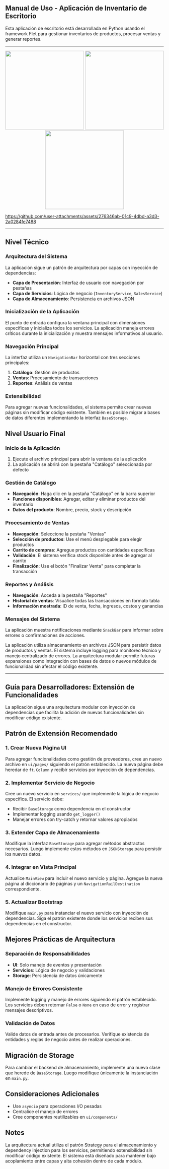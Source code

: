 ## Manual de Uso - Aplicación de Inventario de Escritorio

Esta aplicación de escritorio está desarrollada en Python usando el framework Flet para gestionar inventarios de productos, procesar ventas y generar reportes.

_________________________________________
<p align="center">
  <img src="https://github.com/user-attachments/assets/ffb71ce1-9378-40e6-9576-238254822c47" width="250">
  <img src="https://github.com/user-attachments/assets/27fdf612-941b-45a8-b768-ed618a6bd411" width="250">
  <img src="https://github.com/user-attachments/assets/070eadbe-5cd8-4747-99e2-7c4631ebc8bb" width="250">
</p>


https://github.com/user-attachments/assets/276346ab-01c9-4dbd-a3d3-2a0284fe7488



__________________________________________

## Nivel Técnico

### Arquitectura del Sistema

La aplicación sigue un patrón de arquitectura por capas con inyección de dependencias:

- **Capa de Presentación**: Interfaz de usuario con navegación por pestañas
- **Capa de Servicios**: Lógica de negocio (`InventoryService`, `SalesService`)
- **Capa de Almacenamiento**: Persistencia en archivos JSON

### Inicialización de la Aplicación

El punto de entrada configura la ventana principal con dimensiones específicas y inicializa todos los servicios. La aplicación maneja errores críticos durante la inicialización y muestra mensajes informativos al usuario.

### Navegación Principal

La interfaz utiliza un `NavigationBar` horizontal con tres secciones principales:

1. **Catálogo**: Gestión de productos
2. **Ventas**: Procesamiento de transacciones  
3. **Reportes**: Análisis de ventas

### Extensibilidad

Para agregar nuevas funcionalidades, el sistema permite crear nuevas páginas sin modificar código existente. También es posible migrar a bases de datos diferentes implementando la interfaz `BaseStorage`.

## Nivel Usuario Final

### Inicio de la Aplicación

1. Ejecute el archivo principal para abrir la ventana de la aplicación
2. La aplicación se abrirá con la pestaña "Catálogo" seleccionada por defecto

### Gestión de Catálogo

- **Navegación**: Haga clic en la pestaña "Catálogo" en la barra superior
- **Funciones disponibles**: Agregar, editar y eliminar productos del inventario
- **Datos del producto**: Nombre, precio, stock y descripción

### Procesamiento de Ventas

- **Navegación**: Seleccione la pestaña "Ventas"
- **Selección de productos**: Use el menú desplegable para elegir productos 
- **Carrito de compras**: Agregue productos con cantidades específicas
- **Validación**: El sistema verifica stock disponible antes de agregar al carrito 
- **Finalización**: Use el botón "Finalizar Venta" para completar la transacción

### Reportes y Análisis

- **Navegación**: Acceda a la pestaña "Reportes"
- **Historial de ventas**: Visualice todas las transacciones en formato tabla 
- **Información mostrada**: ID de venta, fecha, ingresos, costos y ganancias

### Mensajes del Sistema

La aplicación muestra notificaciones mediante `SnackBar` para informar sobre errores o confirmaciones de acciones.


La aplicación utiliza almacenamiento en archivos JSON para persistir datos de productos y ventas. El sistema incluye logging para monitoreo técnico y manejo centralizado de errores. La arquitectura modular permite futuras expansiones como integración con bases de datos o nuevos módulos de funcionalidad sin afectar el código existente.
_____________________________________________

## Guía para Desarrolladores: Extensión de Funcionalidades

La aplicación sigue una arquitectura modular con inyección de dependencias que facilita la adición de nuevas funcionalidades sin modificar código existente.

## Patrón de Extensión Recomendado

### 1. Crear Nueva Página UI

Para agregar funcionalidades como gestión de proveedores, cree un nuevo archivo en `ui/pages/` siguiendo el patrón establecido. La nueva página debe heredar de `ft.Column` y recibir servicios por inyección de dependencias.

### 2. Implementar Servicio de Negocio

Cree un nuevo servicio en `services/` que implemente la lógica de negocio específica. El servicio debe:

- Recibir `BaseStorage` como dependencia en el constructor
- Implementar logging usando `get_logger()`
- Manejar errores con try-catch y retornar valores apropiados

### 3. Extender Capa de Almacenamiento

Modifique la interfaz `BaseStorage` para agregar métodos abstractos necesarios. Luego implemente estos métodos en `JSONStorage` para persistir los nuevos datos.

### 4. Integrar en Vista Principal

Actualice `MainView` para incluir el nuevo servicio y página. Agregue la nueva página al diccionario de páginas y un `NavigationRailDestination` correspondiente.

### 5. Actualizar Bootstrap

Modifique `main.py` para instanciar el nuevo servicio con inyección de dependencias. Siga el patrón existente donde los servicios reciben sus dependencias en el constructor.

## Mejores Prácticas de Arquitectura

### Separación de Responsabilidades

- **UI**: Solo manejo de eventos y presentación
- **Servicios**: Lógica de negocio y validaciones 
- **Storage**: Persistencia de datos únicamente

### Manejo de Errores Consistente

Implemente logging y manejo de errores siguiendo el patrón establecido. Los servicios deben retornar `False` o `None` en caso de error y registrar mensajes descriptivos.

### Validación de Datos

Valide datos de entrada antes de procesarlos. Verifique existencia de entidades y reglas de negocio antes de realizar operaciones.

## Migración de Storage

Para cambiar el backend de almacenamiento, implemente una nueva clase que herede de `BaseStorage`. Luego modifique únicamente la instanciación en `main.py`.

## Consideraciones Adicionales

- Use `asyncio` para operaciones I/O pesadas 
- Centralice el manejo de errores
- Cree componentes reutilizables en `ui/components/`

## Notes

La arquitectura actual utiliza el patrón Strategy para el almacenamiento y dependency injection para los servicios, permitiendo extensibilidad sin modificar código existente. El sistema está diseñado para mantener bajo acoplamiento entre capas y alta cohesión dentro de cada módulo.
